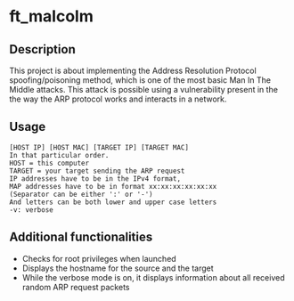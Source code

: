 # ft_malcolm

## Description

This project is about implementing the Address Resolution
Protocol spoofing/poisoning method, which is one of the most basic Man In The Middle
attacks. This attack is possible using a vulnerability present in the the way the ARP
protocol works and interacts in a network.

## Usage

```
[HOST IP] [HOST MAC] [TARGET IP] [TARGET MAC]
In that particular order.
HOST = this computer
TARGET = your target sending the ARP request
IP addresses have to be in the IPv4 format,
MAP addresses have to be in format xx:xx:xx:xx:xx:xx
(Separator can be either ':' or '-')
And letters can be both lower and upper case letters
-v: verbose
```

## Additional functionalities

* Checks for root privileges when launched
* Displays the hostname for the source and the target
* While the verbose mode is on, it displays information about all received random ARP request packets
